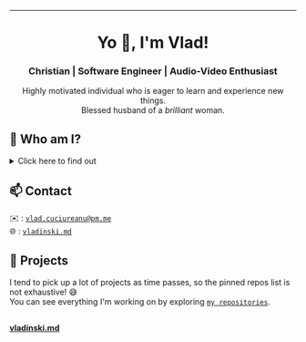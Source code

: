 <hr>
<h1 align="center">Yo 👋, I'm Vlad!</h1>
<h3 align="center">Christian | Software Engineer | Audio-Video Enthusiast</h3>
<p align="center">
Highly motivated individual who is eager to learn and experience new things.
<br/>
Blessed husband of a <i>brilliant</i> woman.
</p>
</hr>

<h2>🤔 Who am I?</h2>
<details>
<summary>Click here to find out</summary>

---

&nbsp;&nbsp;I'm a <i>full-stack developer</i> based in <i>Cluj-Napoca, Romania</i>.

- ✨ I'm a very fast learner and an open-source software creator
- 📚 Currently, I'm focusing on: [`React`], [`TypeScript`] (sometimes JavaScript 👀) & [`Express`].
- 💼 Worked professionally with [`Kotlin`] (and [`Java`]), [`C#`], and a bit of [`C++`]
- ⚖️ Ethos: Passionate about building polished software and web products.
- 🎯 Strategy: Research first, dive head-first later 🤓
- 🕺🏻 Fun fact: I dabble in audio synthesis and play a bit of acoustic and electric guitar 🎸

## 📚 Experience

Previously a Lego addict, I liked building things. When I discovered how versatile and modular computers are, my Lego obsession transitioned to anything tech. As a small child, I would explore and tamper with the internal components of the operating system my PC used to run or of the games I used to play. I used to enjoy breaking them open, analysing how they work and building software from what I learned. Several years later, I got my first job as a [`C++`] game engine developer, but then I transitioned to full-stack, working on various stacks until landing on [`React`] and [`Express`], alongside with [`TypeScript`].

## ✍️ Key Notes

- Self taught generalist
- Passionate about everything computers
- Over 4 years of experience with **JavaScript** and **[`TypeScript`]**
- Likes learning new things and working in teams 🤓
</details>

## 📫 Contact

✉️ : [`vlad.cuciureanu@pm.me`][mail]<br/>
🌐 : [`vladinski.md`][website]<br/>

<!-- <img src="https://upload.wikimedia.org/wikipedia/commons/thumb/4/4f/Twitter-logo.svg/512px-Twitter-logo.svg.png" align="center" width="20px" height="16px"> : [`@VladCuciureanu_`][twitter] -->

## 🔭 Projects

I tend to pick up a lot of projects as time passes, so the pinned repos list is not exhaustive! 😅<br/>
You can see everything I'm working on by exploring [`my repositories`][repos].

##

**[vladinski.md](https://vladinski.md/)**

<!----------------- LINKS --------------->

<!-- [twitter]: https://twitter.com/VladCuciureanu_ -->

[repos]: https://github.com/VladCuciureanu?tab=repositories
[mail]: mailto:vlad.cuciureanu@pm.me
[website]: https://vladinski.md
[`typescript`]: https://www.typescriptlang.org/
[`kotlin`]: https://kotlinlang.org/
[`java`]: https://adoptopenjdk.net/
[`c++`]: https://isocpp.org/
[`c#`]: https://docs.microsoft.com/en-us/dotnet/csharp/
[`react`]: https://reactjs.org/
[`express`]: https://expressjs.com/

